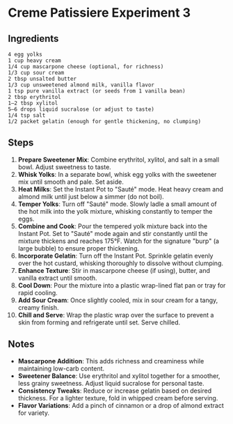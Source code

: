 # Creme Patissiere Experiment 3

## Ingredients

    4 egg yolks
    1 cup heavy cream
    1/4 cup mascarpone cheese (optional, for richness)
    1/3 cup sour cream
    2 tbsp unsalted butter
    1/3 cup unsweetened almond milk, vanilla flavor
    1 tsp pure vanilla extract (or seeds from 1 vanilla bean)
    2 tbsp erythritol
    1–2 tbsp xylitol
    5–6 drops liquid sucralose (or adjust to taste)
    1/4 tsp salt
    1/2 packet gelatin (enough for gentle thickening, no clumping)

## Steps

1. **Prepare Sweetener Mix**: Combine erythritol, xylitol, and salt in a small bowl. Adjust sweetness to taste.
2. **Whisk Yolks**: In a separate bowl, whisk egg yolks with the sweetener mix until smooth and pale. Set aside.
3. **Heat Milks**: Set the Instant Pot to "Sauté" mode. Heat heavy cream and almond milk until just below a simmer (do not boil).
4. **Temper Yolks**: Turn off "Sauté" mode. Slowly ladle a small amount of the hot milk into the yolk mixture, whisking constantly to temper the eggs.
5. **Combine and Cook**: Pour the tempered yolk mixture back into the Instant Pot. Set to "Sauté" mode again and stir constantly until the mixture thickens and reaches 175°F. Watch for the signature "burp" (a large bubble) to ensure proper thickening.
6. **Incorporate Gelatin**: Turn off the Instant Pot. Sprinkle gelatin evenly over the hot custard, whisking thoroughly to dissolve without clumping.
7. **Enhance Texture**: Stir in mascarpone cheese (if using), butter, and vanilla extract until smooth.
8. **Cool Down**: Pour the mixture into a plastic wrap-lined flat pan or tray for rapid cooling.
9. **Add Sour Cream**: Once slightly cooled, mix in sour cream for a tangy, creamy finish.
10. **Chill and Serve**: Wrap the plastic wrap over the surface to prevent a skin from forming and refrigerate until set. Serve chilled.

## Notes

- **Mascarpone Addition**: This adds richness and creaminess while maintaining low-carb content.
- **Sweetener Balance**: Use erythritol and xylitol together for a smoother, less grainy sweetness. Adjust liquid sucralose for personal taste.
- **Consistency Tweaks**: Reduce or increase gelatin based on desired thickness. For a lighter texture, fold in whipped cream before serving.
- **Flavor Variations**: Add a pinch of cinnamon or a drop of almond extract for variety.
